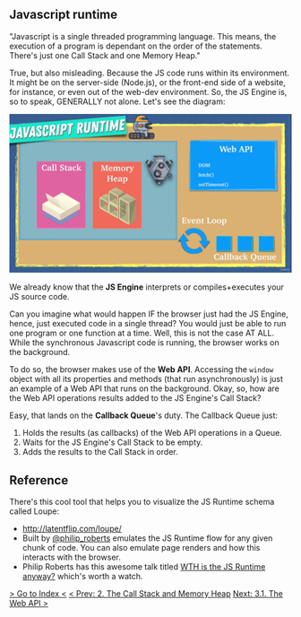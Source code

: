 ## Javascript runtime

"Javascript is a single threaded programming language. This means, the execution of a program is dependant on the order of the statements. There's just one Call Stack and one Memory Heap."

True, but also misleading. Because the JS code runs within its environment. It might be on the server-side (Node.js), or the front-end side of a website, for instance, or even out of the web-dev environment. So, the JS Engine is, so to speak, GENERALLY not alone. Let's see the diagram:

![The Runtime Diagram](../resources/javascript-runtime-diagram.png)

We already know that the **JS Engine** interprets or compiles+executes your JS source code.

Can you imagine what would happen IF the browser just had the JS Engine, hence, just executed code in a single thread? You would just be able to run one program or one function at a time. Well, this is not the case AT ALL. While the synchronous Javascript code is running, the browser works on the background.

To do so, the browser makes use of the **Web API**. Accessing the `window` object with all its properties and methods (that run asynchronously) is just an example of a Web API that runs on the background. Okay, so, how are the Web API operations results added to the JS Engine's Call Stack?

Easy, that lands on the **Callback Queue**'s duty.
The Callback Queue just:

1. Holds the results (as callbacks) of the Web API operations in a Queue.
2. Waits for the JS Engine's Call Stack to be empty.
3. Adds the results to the Call Stack in order.

## Reference

There's this cool tool that helps you to visualize the JS Runtime schema called Loupe:

- http://latentflip.com/loupe/
- Built by [@philip_roberts](https://twitter.com/philip_roberts) emulates the JS Runtime flow for any given chunk of code. You can also emulate page renders and how this interacts with the browser.
- Philip Roberts has this awesome talk titled [WTH is the JS Runtime anyway?](https://www.youtube.com/watch?v=8aGhZQkoFbQ&t=5s) which's worth a watch.

[> Go to Index <](../README.md)
[< Prev: 2. The Call Stack and Memory Heap](./the-call-stack-and-memory-heap.md)
[Next: 3.1. The Web API >](./the-web-api.md)
